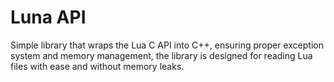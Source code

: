 # Luna API
Simple library that wraps the Lua C API into C++, ensuring proper exception system and memory management, the library is designed for reading Lua files with ease and without memory leaks.
